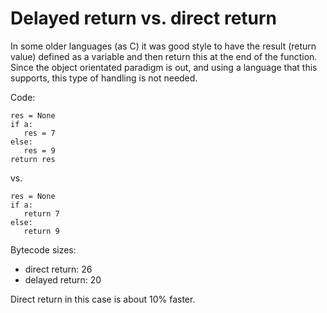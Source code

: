 # Delayed return vs. direct return

In some older languages (as C) it was good style to have the result
(return value) defined as a variable and then return this at the end
of the function.  Since the object orientated paradigm is out, and
using a language that this supports, this type of handling is not
needed.

Code:

    res = None
    if a:
	   res = 7
	else:
	   res = 9
	return res

vs.

    res = None
    if a:
	   return 7
	else:
	   return 9
	   
Bytecode sizes:

* direct return: 26
* delayed return: 20

Direct return in this case is about 10% faster.
